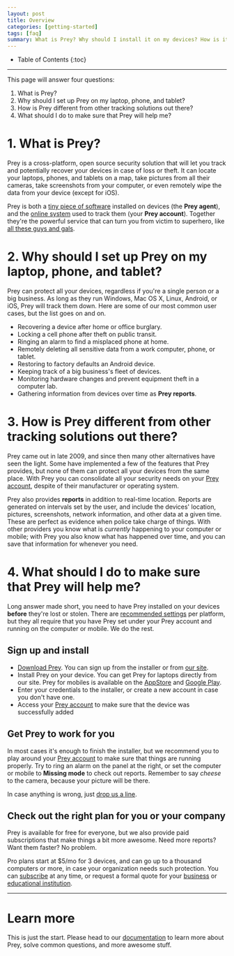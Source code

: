 ```yaml
---
layout: post
title: Overview
categories: [getting-started]
tags: [faq]
summary: What is Prey? Why should I install it on my devices? How is it different from other tracking solutions? What should I do to make the most of Prey?
---
```

* Table of Contents
{:toc}
* * *

This page will answer four questions:

1. What is Prey?
2. Why should I set up Prey on my laptop, phone, and tablet?
3. How is Prey different from other tracking solutions out there?
4. What should I do to make sure that Prey will help me?

# 1. What is Prey?

Prey is a cross-platform, open source security solution that will let you track and potentially recover your devices in case of loss or theft. It can locate your laptops, phones, and tablets on a map, take pictures from all their cameras, take screenshots from your computer, or even remotely wipe the data from your device (except for iOS).    

Prey is both a [tiny piece of software][download] installed on devices (the **Prey agent**), and the [online system][prey-account] used to track them (your **Prey account**). Together they're the powerful service that can turn you from victim to superhero, like [all these guys and gals][recoveries].

# 2. Why should I set up Prey on my laptop, phone, and tablet?

Prey can protect all your devices, regardless if you're a single person or a big business. As long as they run Windows, Mac OS X, Linux, Android, or iOS, Prey will track them down. Here are some of our most common user cases, but the list goes on and on.

- Recovering a device after home or office burglary.
- Locking a cell phone after theft on public transit.
- Ringing an alarm to find a misplaced phone at home.
- Remotely deleting all sensitive data from a work computer, phone, or tablet.
- Restoring to factory defaults an Android device.
- Keeping track of a big business's fleet of devices.
- Monitoring hardware changes and prevent equipment theft in a computer lab.
- Gathering information from devices over time as **Prey reports**.

# 3. How is Prey different from other tracking solutions out there?

Prey came out in late 2009, and since then many other alternatives have seen the light. Some have implemented a few of the features that Prey provides, but none of them can protect all your devices from the same place. With Prey you can consolidate all your security needs on your [Prey account][prey-account], despite of their manufacturer or operating system.

Prey also provides **reports** in addition to real-time location. Reports are generated on intervals set by the user, and include the devices' location, pictures, screenshots, network information, and other data at a given time. These are perfect as evidence when police take charge of things. With other providers you know what is *currently* happening to your computer or mobile; with Prey you also know what has happened over time, and you can save that information for whenever you need.     

# 4. What should I do to make sure that Prey will help me?

Long answer made short, you need to have Prey installed on your devices **before** they're lost or stolen. There are [recommended settings][recommended-settings] per platform, but they all require that you have Prey set under your Prey account and running on the computer or mobile. We do the rest.

## Sign up and install

- [Download Prey][download]. You can sign up from the installer or from [our site][sign-up]. 
- Install Prey on your device. You can get Prey for laptops directly from our site. Prey for mobiles is available on the [AppStore][appstore] and [Google Play][google-play]. 
- Enter your credentials to the installer, or create a new account in case you don't have one.
- Access your [Prey account][prey-account] to make sure that the device was successfully added

## Get Prey to work for you

In most cases it's enough to finish the installer, but we recommend you to play around your [Prey account][prey-account] to make sure that things are running properly. Try to ring an alarm on the panel at the right, or set the computer or mobile to **Missing mode** to check out reports. Remember to say *cheese* to the camera, because your picture will be there.

In case anything is wrong, just [drop us a line][contact-form].

## Check out the right plan for you or your company

Prey is available for free for everyone, but we also provide paid subscriptions that make things a bit more awesome. Need more reports? Want them faster? No problem.

Pro plans start at $5/mo for 3 devices, and can go up to a thousand computers or more, in case your organization needs such protection. You can [subscribe][subscribe] at any time, or request a formal quote for your [business][business] or [educational institution][education].  

*********************

# Learn more

This is just the start. Please head to our [documentation][support-home] to learn more about Prey, solve common questions, and more awesome stuff. 

[support-home]: # "Prey Support"
[prey-account]: https://panel.preyproject.com/ "Prey account"
[download]: https://preyproject.com/download "Download Prey"
[recoveries]: https://preyproject.com/blog/cat/recoveries "Prey recovery stories"
[recommended-settings]: # "Prey recommended settings"
[sign-up]: https://panel.preyproject.com/signup "Signup to Prey"
[appstore]: https://itunes.apple.com/app/id456755037 "Prey for iPhone, iPad, and iPod"
[google-play]: https://play.google.com/store/apps/details?id=com.prey "Prey for Android"
[contact-form]: # "Prey contact"
[plans]: https://preyproject.com/plans "Prey Pro"
[subscribe]: https://panel.preyproject.com/settings/account "Subscribe to Prey"
[business]: https://preyproject.com/business/ "Prey for Business"
[education]: https://preyproject.com/education/ "Prey for Education"
